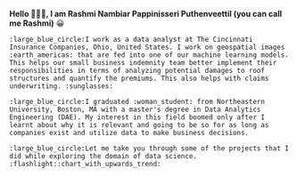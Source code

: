 **Hello	:wave::wave::wave:, I am Rashmi Nambiar Pappinisseri Puthenveettil (you can call me Rashmi)**  :grinning:

	:large_blue_circle:I work as a data analyst at The Cincinnati Insurance Companies, Ohio, United States. I work on geospatial images :earth_americas: that are fed into one of our machine learning models. This helps our small business indemnity team better implement their responsibilities in terms of analyzing potential damages to roof structures and quantify the premiums. This also helps with claims underwriting.	:sunglasses:

	:large_blue_circle:I graduated :woman_student: from Northeastern University, Boston, MA with a master's degree in Data Analytics Engineering (DAE). My interest in this field boomed only after I learnt about why it is relevant and going to be so for as long as companies exist and utilize data to make business decisions.

	:large_blue_circle:Let me take you through some of the projects that I did while exploring the domain of data science.	:flashlight::chart_with_upwards_trend:


